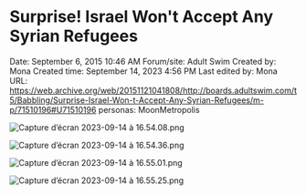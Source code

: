 # Surprise! Israel Won't Accept Any Syrian Refugees

Date: September 6, 2015 10:46 AM
Forum/site: Adult Swim
Created by: Mona
Created time: September 14, 2023 4:56 PM
Last edited by: Mona
URL: https://web.archive.org/web/20151121041808/http://boards.adultswim.com/t5/Babbling/Surprise-Israel-Won-t-Accept-Any-Syrian-Refugees/m-p/71510196#U71510196
personas: MoonMetropolis

![Capture d’écran 2023-09-14 à 16.54.08.png](Surprise!%20Israel%20Won't%20Accept%20Any%20Syrian%20Refugees%20d29ac3263a5e4fcd9841f20a5cf0d290/Capture_decran_2023-09-14_a_16.54.08.png)

![Capture d’écran 2023-09-14 à 16.54.36.png](Surprise!%20Israel%20Won't%20Accept%20Any%20Syrian%20Refugees%20d29ac3263a5e4fcd9841f20a5cf0d290/Capture_decran_2023-09-14_a_16.54.36.png)

![Capture d’écran 2023-09-14 à 16.55.01.png](Surprise!%20Israel%20Won't%20Accept%20Any%20Syrian%20Refugees%20d29ac3263a5e4fcd9841f20a5cf0d290/Capture_decran_2023-09-14_a_16.55.01.png)

![Capture d’écran 2023-09-14 à 16.55.25.png](Surprise!%20Israel%20Won't%20Accept%20Any%20Syrian%20Refugees%20d29ac3263a5e4fcd9841f20a5cf0d290/Capture_decran_2023-09-14_a_16.55.25.png)